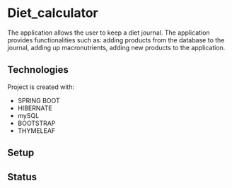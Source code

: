 # Diet_calculator
 The application allows the user to keep a diet journal. The application provides functionalities such as:
adding products from the database to the journal, adding up macronutrients,
adding new products to the application.
 
 ## Technologies
 Project is created with:
* SPRING BOOT
* HIBERNATE
* mySQL
* BOOTSTRAP
* THYMELEAF

 
## Setup

## Status
